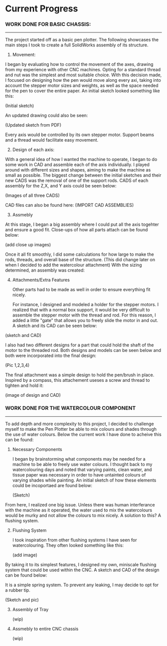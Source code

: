 # Current Progress

  ### WORK DONE FOR BASIC CHASSIS:
  ----------------------------------

  The project started off as a basic pen plotter. The following showcases the main steps I took to create a full SolidWorks assembly of its structure.

1. Movement:

I began by evaluating how to control the movement of the axes, drawing from my experience with other CNC machines. Opting for a standard thread and nut was the simplest and most suitable choice. With this decision made, I focused on designing how the pen would move along every axi, taking into account the stepper motor sizes and weights, as well as the space needed for the pen to cover the entire paper. An initial sketch looked something like this:

(Initial sketch)

An updated drawing could also be seen:

(Updated sketch from PDF)


Every axis would be controlled by its own stepper motor. Support beams and a thread would facilitate easy movement.


2. Design of each axis:

With a general idea of how I wanted the machine to operate, I began to do some work in CAD and assemble each of the axis individually. I played around with different sizes and shapes, aiming to make the machine as small as possible. The biggest change between the initial sketches and their new CADS was the removal of one of the support rods. CADS of each assembly for the Z,X, and Y axis could be seen below:

(Images of all three CADS)

CAD files can also be found here:
(IMPORT CAD ASSEMBLIES)


3. Assmebly

  At this stage, I began a big assembly where I could put all the axis togehter and ensure a good fit. Close-ups of how all parts attach can be found below:

   (add close up images)

   Once it all fit smoothly, I did some calculations for how large to make the rods, threads, and overall base of the structure. (This did change later on when I decided to add the watercolour attachment) With the sizing determined, an assembly was created:










   4. Attachments/Extra Features

      Other parts had to be made as well in order to ensure everything fit nicely.

      For instance, I designed and modeled a holder for the stepper motors. I realized that with a normal box support, it would be very difficult to assemble the stepper motor with the thread and rod. For this reason, I added a little "gate" that allows you to freely slide the motor in and out. A sketch and its CAD can be seen below:

(sketch and CAD)


I also had two different designs for a part that could hold the shaft of the motor to the threaded rod. Both designs and models can be seen below and both were incorporated into the final design:

(Pic 1,2,3,4)

The final attachment was a simple design to hold the pen/brush in place. Inspired by a compass, this attachement useses a screw and thread to tighten and hold it:

(image of design and CAD)


### WORK DONE FOR THE WATERCOLOUR COMPONENT
------------------------------------------------

To add depth and more complexity to this project, I decided to challenge myself to make the Pen Plotter be able to mix colours and shades through the use of water colours. Below the current work I have done to acheive this can be found:

1. Necessary Components

   I began by brainstorming what components may be needed for a machine to be able to freely use water colours. I thought back to my watercolouring days and noted that varying paints, clean water, and tissue paper was necessary in order to have untainted colours of varying shades while painting. An initial sketch of how these elements could be incoportaed are found below:

   (Sketch)

From here, I realized one big issue. Unless there was human interferance with the machine as it operated, the water used to mix the watercolours would be murky and not allow the colours to mix nicely. A solution to this? A flushing system. 

2. Flushing System

   I took inspiration from other flushing systems I have seen for watercolouring. They often looked something like this:

   (add image)

  By taking it to its simplest features, I designed my own, miniscale flushing system that could be used within the CNC. A sketch and CAD of the design can be found below:

  It is a simple spring system. To prevent any leaking, I may decide to opt for a rubber tip.

(Sketch and pic)

3. Assembly of Tray

   (wip)

4. Assmebly to entire CNC chassis

   (wip)
